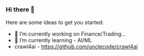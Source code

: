 ### Hi there 👋

Here are some ideas to get you started:

- 🔭 I’m currently working on Finance/Trading...
- 🌱 I’m currently learning - AI/ML 
- crawl4ai - https://github.com/unclecode/crawl4ai
